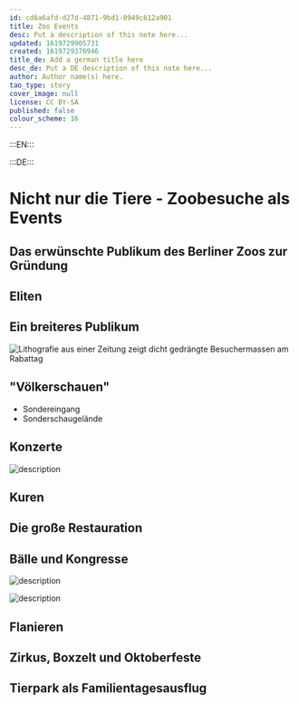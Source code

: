 ```yaml
---
id: cd6a6afd-d27d-4871-9bd1-0949c612a901
title: Zoo Events
desc: Put a description of this note here...
updated: 1619729905731
created: 1619729376946
title_de: Add a german title here
desc_de: Put a DE description of this note here...
author: Author name(s) here.
tao_type: story
cover_image: null
license: CC BY-SA
published: false
colour_scheme: 16
---
```


:::EN:::


:::DE:::

# Nicht nur die Tiere - Zoobesuche als Events

## Das erwünschte Publikum des Berliner Zoos zur Gründung

## Eliten

<!-- Hier noch die Eintrittskarten und Jahresabos -->

## Ein breiteres Publikum

![Lithografie aus einer Zeitung zeigt dicht gedrängte Besuchermassen am Rabattag](/images/cmw/25Pfennigsonntag-1882-DerBazar.jpg)

## "Völkerschauen"

- Sondereingang
- Sonderschaugelände

## Konzerte

![description](/images/cmw/concert-1915.jpg)

## Kuren

## Die große Restauration

## Bälle und Kongresse

![description](/images/cmw/Kaisersaal.jpg)

![description](/images/cmw/Marmorsaal-1920.jpg)

## Flanieren

## Zirkus, Boxzelt und Oktoberfeste

## Tierpark als Familientagesausflug


